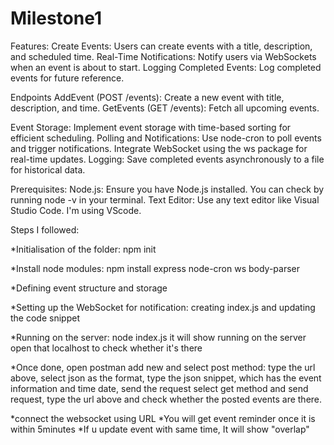 # Milestone1

Features:
Create Events: Users can create events with a title, description, and scheduled time.
Real-Time Notifications: Notify users via WebSockets when an event is about to start.
Logging Completed Events: Log completed events for future reference.

Endpoints
AddEvent (POST /events): Create a new event with title, description, and time.
GetEvents (GET /events): Fetch all upcoming events.

Event Storage:
Implement event storage with time-based sorting for efficient scheduling.
Polling and Notifications:
Use node-cron to poll events and trigger notifications.
Integrate WebSocket using the ws package for real-time updates.
Logging:
Save completed events asynchronously to a file for historical data.

Prerequisites:
Node.js: Ensure you have Node.js installed. You can check by running node -v in your terminal.
Text Editor: Use any text editor like Visual Studio Code.
I'm using VScode.

Steps I followed:

*Initialisation of the folder:
  npm init
  
*Install node modules:
  npm install express node-cron ws body-parser
  
*Defining event structure and storage

*Setting up the WebSocket for notification:
  creating index.js and updating the code snippet
  
*Running on the server:
  node index.js
  it will show running on the server
  open that localhost to check whether it's there
  
*Once done, open postman 
add new and select post method:
type the url above, select json as the format, type the json snippet, which has the event information and time date, send the request
select get method and send request, type the url above and check whether the posted events are there.

*connect the websocket using URL
*You will get event reminder once it is within 5minutes
*If u update event with same time, It will show "overlap"
